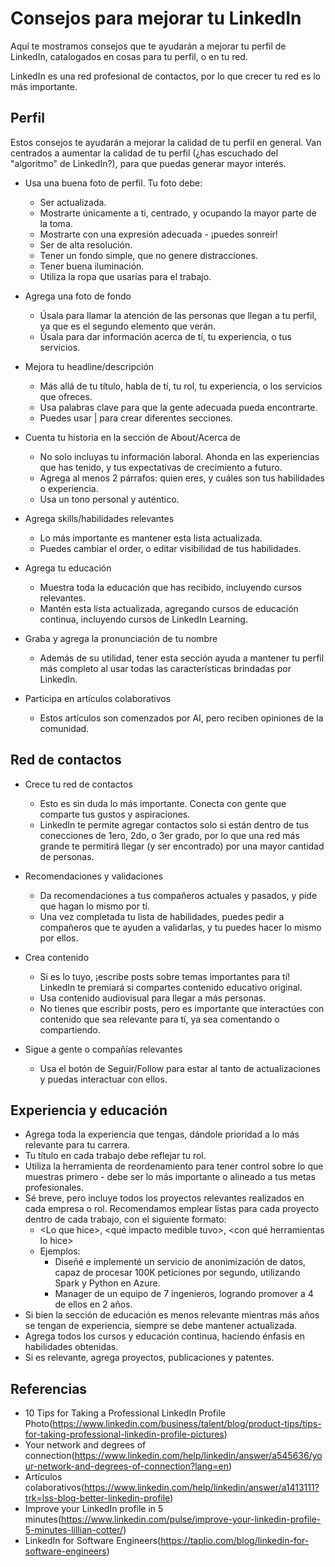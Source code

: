 # Consejos para mejorar tu LinkedIn

Aquí te mostramos consejos que te ayudarán a mejorar tu perfil de LinkedIn, catalogados en cosas para tu perfil, o en tu red.

LinkedIn es una red profesional de contactos, por lo que crecer tu red es lo más importante.

## Perfil

Estos consejos te ayudarán a mejorar la calidad de tu perfil en general. Van centrados a aumentar la calidad de tu perfil (¿has escuchado del "algoritmo" de LinkedIn?), para que puedas generar mayor interés.

- Usa una buena foto de perfil. Tu foto debe:
  - Ser actualizada.
  - Mostrarte únicamente a ti, centrado, y ocupando la mayor parte de la toma.
  - Mostrarte con una expresión adecuada - ¡puedes sonreír!
  - Ser de alta resolución.
  - Tener un fondo simple, que no genere distracciones.
  - Tener buena iluminación.
  - Utiliza la ropa que usarías para el trabajo.

- Agrega una foto de fondo
  - Úsala para llamar la atención de las personas que llegan a tu perfil, ya que es el segundo elemento que verán.
  - Úsala para dar información acerca de tí, tu experiencia, o tus servicios.

- Mejora tu headline/descripción
  - Más allá de tu título, habla de tí, tu rol, tu experiencia, o los servicios que ofreces.
  - Usa palabras clave para que la gente adecuada pueda encontrarte.
  - Puedes usar | para crear diferentes secciones.

- Cuenta tu historia en la sección de About/Acerca de
  - No solo incluyas tu información laboral. Ahonda en las experiencias que has tenido, y tus expectativas de crecimiento a futuro.
  - Agrega al menos 2 párrafos: quien eres, y cuáles son tus habilidades o experiencia.
  - Usa un tono personal y auténtico.

- Agrega skills/habilidades relevantes
  - Lo más importante es mantener esta lista actualizada.
  - Puedes cambiar el order, o editar visibilidad de tus habilidades.

- Agrega tu educación
  - Muestra toda la educación que has recibido, incluyendo cursos relevantes.
  - Mantén esta lista actualizada, agregando cursos de educación continua, incluyendo cursos de LinkedIn Learning.

- Graba y agrega la pronunciación de tu nombre
  - Además de su utilidad, tener esta sección ayuda a mantener tu perfil más completo al usar todas las características brindadas por LinkedIn.

- Participa en artículos colaborativos
  - Estos artículos son comenzados por AI, pero reciben opiniones de la comunidad.


## Red de contactos

- Crece tu red de contactos
  - Esto es sin duda lo más importante. Conecta con gente que comparte tus gustos y aspiraciones.
  - LinkedIn te permite agregar contactos solo si están dentro de tus conecciones de 1ero, 2do, o 3er grado, por lo que una red más grande te permitirá llegar (y ser encontrado) por una mayor cantidad de personas.

- Recomendaciones y validaciones
  - Da recomendaciones a tus compañeros actuales y pasados, y píde que hagan lo mismo por tí.
  - Una vez completada tu lista de habilidades, puedes pedir a compañeros que te ayuden a validarlas, y tu puedes hacer lo mismo por ellos.

- Crea contenido
  - Si es lo tuyo, ¡escribe posts sobre temas importantes para tí! LinkedIn te premiará si compartes contenido educativo original.
  - Usa contenido audiovisual para llegar a más personas.
  - No tienes que escribir posts, pero es importante que interactúes con contenido que sea relevante para tí, ya sea comentando o compartiendo.

- Sigue a gente o compañías relevantes
  - Usa el botón de Seguir/Follow para estar al tanto de actualizaciones y puedas interactuar con ellos.


## Experiencia y educación

- Agrega toda la experiencia que tengas, dándole prioridad a lo más relevante para tu carrera.
- Tu título en cada trabajo debe reflejar tu rol.
- Utiliza la herramienta de reordenamiento para tener control sobre lo que muestras primero - debe ser lo más importante o alineado a tus metas profesionales.
- Sé breve, pero incluye todos los proyectos relevantes realizados en cada empresa o rol. Recomendamos emplear listas para cada proyecto dentro de cada trabajo, con el siguiente formato:
  - \<Lo que hice\>, \<qué impacto medible tuvo\>, \<con qué herramientas lo hice\>
  - Ejemplos:
    - Diseñé e implementé un servicio de anonimización de datos, capaz de procesar 100K peticiones por segundo, utilizando Spark y Python en Azure.
    - Manager de un equipo de 7 ingenieros, logrando promover a 4 de ellos en 2 años.
- Si bien la sección de educación es menos relevante mientras más años se tengan de experiencia, siempre se debe mantener actualizada.
- Agrega todos los cursos y educación continua, haciendo énfasis en habilidades obtenidas.
- Si es relevante, agrega proyectos, publicaciones y patentes.

## Referencias

- 10 Tips for Taking a Professional LinkedIn Profile Photo(https://www.linkedin.com/business/talent/blog/product-tips/tips-for-taking-professional-linkedin-profile-pictures)
- Your network and degrees of connection(https://www.linkedin.com/help/linkedin/answer/a545636/your-network-and-degrees-of-connection?lang=en)
- Artículos colaborativos(https://www.linkedin.com/help/linkedin/answer/a1413111?trk=lss-blog-better-linkedin-profile)
- Improve your LinkedIn profile in 5 minutes(https://www.linkedin.com/pulse/improve-your-linkedin-profile-5-minutes-lillian-cotter/)
- LinkedIn for Software Engineers(https://taplio.com/blog/linkedin-for-software-engineers)